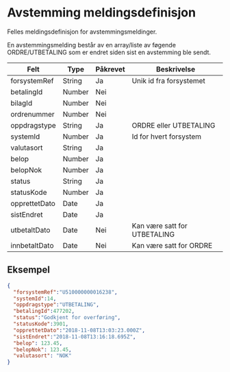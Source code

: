 # Avstemming meldingsdefinisjon

Felles meldingsdefinisjon for avstemmingsmeldinger.

En avstemmingsmelding består av en array/liste av føgende ORDRE/UTBETALING som er endret siden sist en avstemming ble sendt. 

Felt | Type | Påkrevet | Beskrivelse 
-----|------|----------| --------------------
forsystemRef | String | Ja | Unik id fra forsystemet
betalingId | Number | Nei |
bilagId | Number | Nei |
ordrenummer | Number | Nei |
oppdragstype | String| Ja | ORDRE eller UTBETALING
systemId | Number | Ja | Id for hvert forsystem
valutasort | String | Ja | 
belop | Number | Ja |
belopNok | Number | Ja |
status | String | Ja |
statusKode | Number | Ja |
opprettetDato | Date | Ja |
sistEndret | Date | Ja |
utbetaltDato | Date | Nei | Kan være satt for UTBETALING 
innbetaltDato | Date | Nei | Kan være satt for ORDRE 
 
## Eksempel

```json
{
  "forsystemRef":"U510000000016238",
  "systemId":14,
  "oppdragstype":"UTBETALING",
  "betalingId":477202,
  "status":"Godkjent for overføring",
  "statusKode":3901,
  "opprettetDato":"2018-11-08T13:03:23.000Z",
  "sistEndret":"2018-11-08T13:16:18.695Z",
  "belop": 123.45,
  "belopNok": 123.45,
  "valutasort": "NOK"
}
```